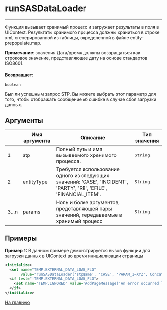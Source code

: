# runSASDataLoader

---

Функция вызывает хранимый процесс и загружает результаты в поля в UIContext.
Результаты хранимого процесса должны храниться в строке xml, сгенерированной из таблицы, определенной в файле entity-prepopulate.map.

**Примечание**: значения Дата/время должны возвращаться как строковое значение, представляющее дату на основе стандартов ISO8601.

#### Возвращает:

`boolean`

Был ли успешным запрос STP. Вы можете выбрать этот параметр для того, чтобы отображать сообщение об ошибке в случае сбоя загрузки данных.

## Аргументы

|  | Имя аргумента | Описание | Тип значения |
| --- | --- | --- | --- |
| 1 | stp | Полный путь и имя вызываемого хранимого процесса. | `String` |
| 2 | entityType | Требуется использование одного из следующих значений: 'CASE', 'INCIDENT', 'PARTY', 'RR', 'EFILE', 'FINANCIAL\_ITEM'. | `String` |
| 3...n | params | Ноль и более аргументов, представляющей пары значений, передаваемые в хранимый процесс | `String` |

## Примеры

**Пример 1:** В данном примере демонстрируется вызов функции для загрузки данных в UIContext во время инициализации страницы
```xml
<initialize>
  <set name="TEMP.EXTERNAL_DATA_LOAD_FLG"
       value="runSASDataLoader('stpName', 'CASE', 'PARAM_1=XYZ', Concat('PARAM_2=', CASE.CREATE_DTTM))" />
  <if test="!TEMP.EXTERNAL_DATA_LOAD_FLG">
    <set name="TEMP.IGNORED" value="AddPageMessage('An error occurred loading data for this screen.', 'error')"/>
  </if>
</initialize>
```



[На главную](./ecmfunctions/)
